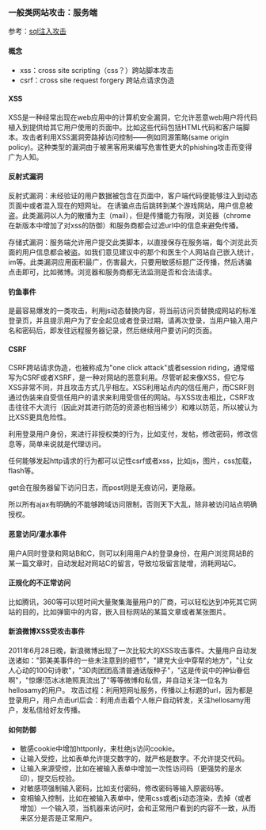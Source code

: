 ### 一般类网站攻击：服务端

参考：[sql注入攻击](https://github.com/yangshiqi/wiki/blob/master/ysq/attack/sqlinjection.md)

#### 概念

* xss：cross site scripting（css？）跨站脚本攻击
* csrf：cross site request forgery 跨站点请求伪造

#### XSS

XSS是一种经常出现在web应用中的计算机安全漏洞，它允许恶意web用户将代码植入到提供给其它用户使用的页面中。比如这些代码包括HTML代码和客户端脚本。攻击者利用XSS漏洞旁路掉访问控制——例如同源策略(same origin policy)。这种类型的漏洞由于被黑客用来编写危害性更大的phishing攻击而变得广为人知。


#### 反射式漏洞

反射式漏洞：未经验证的用户数据被包含在页面中，客户端代码便能够注入到动态页面中或者混入现在的短网址。
在诱骗点击后跳转到某个游戏网站，用户信息被盗。此类漏洞以人为的散播为主（mail），但是传播能力有限，浏览器（chrome在新版本中增加了对xss的防御）和服务商都会过滤url中的信息来避免传播。

存储式漏洞：服务端允许用户提交此类脚本，以直接保存在服务端，每个浏览此页面的用户信息都会被盗。如我们意见建议中的那个和医生个人网站自己嵌入统计，im等。此类漏洞应用面积最广，伤害最大，只要用敏感标题广泛传播，然后诱骗点击即可，比如微博。浏览器和服务商都无法监测是否和合法请求。


#### 钓鱼事件

是最容易爆发的一类攻击，利用js动态替换内容，将当前访问页替换成网站的标准登录页，并且提示用户为了安全起见或者登录过期，请再次登录，当用户输入用户名和密码后，即发往远程服务器记录，然后继续用户要访问的页面。
 
#### CSRF

CSRF跨站请求伪造，也被称成为"one click attack"或者session riding，通常缩写为CSRF或者XSRF，是一种对网站的恶意利用。尽管听起来像XSS，但它与XSS非常不同，并且攻击方式几乎相左。XSS利用站点内的信任用户，而CSRF则通过伪装来自受信任用户的请求来利用受信任的网站。与XSS攻击相比，CSRF攻击往往不大流行（因此对其进行防范的资源也相当稀少）和难以防范，所以被认为比XSS更具危险性。

利用登录用户身份，来进行非授权类的行为，比如支付，发帖，修改密码，修改信息等，简单来说就是代理访问。

任何能够发起http请求的行为都可以记性csrf或者xss，比如js，图片，css加载，flash等。

get会在服务器留下访问日志，而post则是无痕访问，更隐蔽。

所以所有ajax有明确的不能够跨域访问限制，否则天下大乱，除非被访问站点明确授权。

#### 恶意访问/灌水事件

用户A同时登录和网站B和C，则可以利用用户A的登录身份，在用户浏览网站B的某一篇文章时，自动发起对网站C的留言，导致垃圾留言陡增，消耗网站C。

#### 正规化的不正常访问

比如腾讯，360等可以短时间大量聚集海量用户的厂商，可以轻松达到冲死其它网站的目的，比如弹窗中的内容，嵌入目标网站的某篇文章或者某张图片。

#### 新浪微博XSS受攻击事件

2011年6月28日晚，新浪微博出现了一次比较大的XSS攻击事件。大量用户自动发送诸如："郭美美事件的一些未注意到的细节"，"建党大业中穿帮的地方"，"让女人心动的100句诗歌"，"3D肉团团高清普通话版种子"，"这是传说中的神仙眷侣啊"，"惊爆!范冰冰艳照真流出了"等等微博和私信，并自动关注一位名为hellosamy的用户。
攻击过程：利用短网址服务，传播以上标题的url，因为都是登录用户，用户点击url后会：利用点击着个人帐户自动转发，关注hellosamy用户，发私信给好友传播。
 
#### 如何防御

* 敏感cookie中增加httponly，来杜绝js访问cookie。
* 让输入受控，比如表单允许提交数字的，就严格是数字。不允许提交代码。
* 让输入来源受控，比如在被输入表单中增加一次性访问码（更强势的是水印），提交后校验。
* 对敏感项强制输入密码，比如支付密码，修改密码等输入原密码等。
* 变相输入控制，比如在被输入表单中，使用css或者js动态渲染，去掉（或者增加）一个输入项，当机器来访问时，会和正常用户看到的内容不一致，从而来区分是否是正常用户。